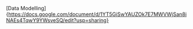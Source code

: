 [Data Modelling]{https://docs.google.com/document/d/1YT5GiSwYAUZOk7E7MWVWjSan8iNAEs4TqwY9YWsveSQ/edit?usp=sharing}
